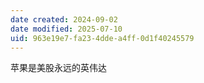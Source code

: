 ```yaml
---
date created: 2024-09-02
date modified: 2025-07-10
uid: 963e19e7-fa23-4dde-a4ff-0d1f40245579
---
```


苹果是美股永远的英伟达
